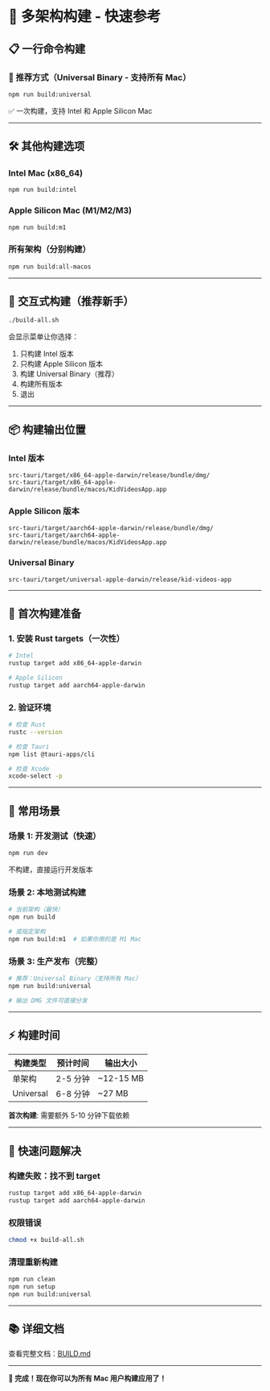 # 🚀 多架构构建 - 快速参考

## 📋 一行命令构建

### 🎯 推荐方式（Universal Binary - 支持所有 Mac）
```bash
npm run build:universal
```
✅ 一次构建，支持 Intel 和 Apple Silicon Mac

---

## 🛠️ 其他构建选项

### Intel Mac (x86_64)
```bash
npm run build:intel
```

### Apple Silicon Mac (M1/M2/M3)
```bash
npm run build:m1
```

### 所有架构（分别构建）
```bash
npm run build:all-macos
```

---

## 🎨 交互式构建（推荐新手）
```bash
./build-all.sh
```

会显示菜单让你选择：
1. 只构建 Intel 版本
2. 只构建 Apple Silicon 版本
3. 构建 Universal Binary（推荐）
4. 构建所有版本
5. 退出

---

## 📦 构建输出位置

### Intel 版本
```
src-tauri/target/x86_64-apple-darwin/release/bundle/dmg/
src-tauri/target/x86_64-apple-darwin/release/bundle/macos/KidVideosApp.app
```

### Apple Silicon 版本
```
src-tauri/target/aarch64-apple-darwin/release/bundle/dmg/
src-tauri/target/aarch64-apple-darwin/release/bundle/macos/KidVideosApp.app
```

### Universal Binary
```
src-tauri/target/universal-apple-darwin/release/kid-videos-app
```

---

## 🔧 首次构建准备

### 1. 安装 Rust targets（一次性）
```bash
# Intel
rustup target add x86_64-apple-darwin

# Apple Silicon
rustup target add aarch64-apple-darwin
```

### 2. 验证环境
```bash
# 检查 Rust
rustc --version

# 检查 Tauri
npm list @tauri-apps/cli

# 检查 Xcode
xcode-select -p
```

---

## 🎯 常用场景

### 场景 1: 开发测试（快速）
```bash
npm run dev
```
不构建，直接运行开发版本

### 场景 2: 本地测试构建
```bash
# 当前架构（最快）
npm run build

# 或指定架构
npm run build:m1  # 如果你用的是 M1 Mac
```

### 场景 3: 生产发布（完整）
```bash
# 推荐：Universal Binary（支持所有 Mac）
npm run build:universal

# 输出 DMG 文件可直接分发
```

---

## ⚡ 构建时间

| 构建类型 | 预计时间 | 输出大小 |
|---------|---------|---------|
| 单架构 | 2-5 分钟 | ~12-15 MB |
| Universal | 6-8 分钟 | ~27 MB |

**首次构建**: 需要额外 5-10 分钟下载依赖

---

## 🐛 快速问题解决

### 构建失败：找不到 target
```bash
rustup target add x86_64-apple-darwin
rustup target add aarch64-apple-darwin
```

### 权限错误
```bash
chmod +x build-all.sh
```

### 清理重新构建
```bash
npm run clean
npm run setup
npm run build:universal
```

---

## 📚 详细文档

查看完整文档：[BUILD.md](./BUILD.md)

---

**🎉 完成！现在你可以为所有 Mac 用户构建应用了！**
